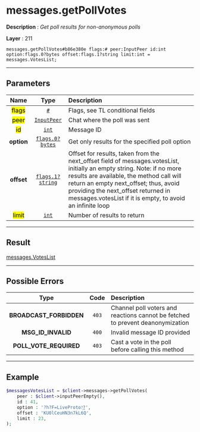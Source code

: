 # messages.getPollVotes

**Description** : *Get poll results for non-anonymous polls*

**Layer** : 211

```tl
messages.getPollVotes#b86e380e flags:# peer:InputPeer id:int option:flags.0?bytes offset:flags.1?string limit:int = messages.VotesList;
```

---

## Parameters

| Name | Type | Description |
| :---: | :---: | :--- |
| <mark>flags</mark> | [`#`](type/#) | Flags, see TL conditional fields |
| <mark>peer</mark> | [`InputPeer`](type/InputPeer) | Chat where the poll was sent |
| <mark>id</mark> | [`int`](type/int) | Message ID |
| **option** | [`flags.0?bytes`](type/bytes) | Get only results for the specified poll option |
| **offset** | [`flags.1?string`](type/string) | Offset for results, taken from the next_offset field of messages.votesList, initially an empty string. Note: if no more results are available, the method call will return an empty next_offset; thus, avoid providing the next_offset returned in messages.votesList if it is empty, to avoid an infinite loop |
| <mark>limit</mark> | [`int`](type/int) | Number of results to return |

---

## Result

[messages.VotesList](type/messages.VotesList)

---

## Possible Errors

| Type | Code | Description |
| :---: | :---: | :--- |
| **BROADCAST_FORBIDDEN** | `403` | Channel poll voters and reactions cannot be fetched to prevent deanonymization |
| **MSG_ID_INVALID** | `400` | Invalid message ID provided |
| **POLL_VOTE_REQUIRED** | `403` | Cast a vote in the poll before calling this method |

---

## Example

```php
$messagesVotesList = $client->messages->getPollVotes(
	peer : $client->inputPeerEmpty(),
	id : 41,
	option : '?h?F=LiveProto?͢?',
	offset : 'KU0lCeuHN3n7kL6Q',
	limit : 23,
);
```